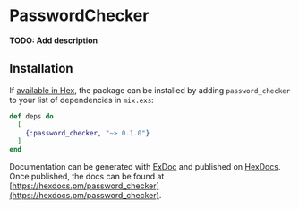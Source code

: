 # PasswordChecker

**TODO: Add description**

## Installation

If [available in Hex](https://hex.pm/docs/publish), the package can be installed
by adding `password_checker` to your list of dependencies in `mix.exs`:

```elixir
def deps do
  [
    {:password_checker, "~> 0.1.0"}
  ]
end
```

Documentation can be generated with [ExDoc](https://github.com/elixir-lang/ex_doc)
and published on [HexDocs](https://hexdocs.pm). Once published, the docs can
be found at [https://hexdocs.pm/password_checker](https://hexdocs.pm/password_checker).

